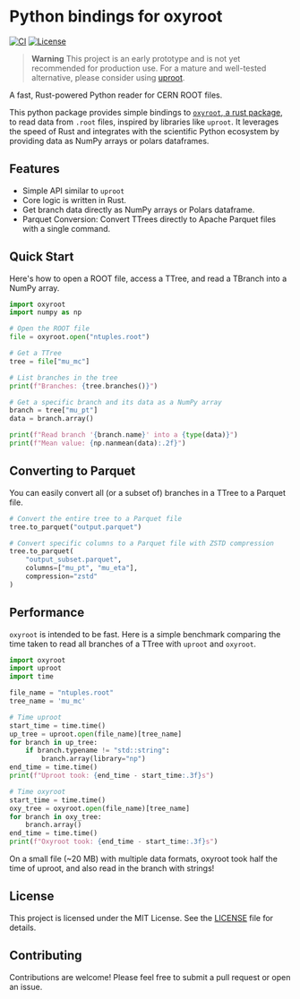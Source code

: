 # Python bindings for oxyroot 

[![CI](https://github.com/vvsagar/py-oxyroot/actions/workflows/CI.yml/badge.svg)](https://github.com/vvsagar/py-oxyroot/actions/workflows/CI.yml)
[![License](https://img.shields.io/badge/license-MIT-blue.svg)](https://opensource.org/licenses/MIT)

> **Warning**
> This project is an early prototype and is not yet recommended for production use. For a mature and well-tested alternative, please consider using [uproot](https://github.com/scikit-hep/uproot5).

A fast, Rust-powered Python reader for CERN ROOT files.

This python package provides simple bindings to [`oxyroot`, a rust package](https://github.com/m-dupont/oxyroot), to read data from `.root` files, inspired by libraries like `uproot`. It leverages the speed of Rust and integrates with the scientific Python ecosystem by providing data as NumPy arrays or polars dataframes.

## Features

- Simple API similar to `uproot`
- Core logic is written in Rust.
- Get branch data directly as NumPy arrays or Polars dataframe.
- Parquet Conversion: Convert TTrees directly to Apache Parquet files with a single command.

## Quick Start

Here's how to open a ROOT file, access a TTree, and read a TBranch into a NumPy array.

```python
import oxyroot
import numpy as np

# Open the ROOT file
file = oxyroot.open("ntuples.root")

# Get a TTree
tree = file["mu_mc"]

# List branches in the tree
print(f"Branches: {tree.branches()}")

# Get a specific branch and its data as a NumPy array
branch = tree["mu_pt"]
data = branch.array()

print(f"Read branch '{branch.name}' into a {type(data)}")
print(f"Mean value: {np.nanmean(data):.2f}")
```

## Converting to Parquet

You can easily convert all (or a subset of) branches in a TTree to a Parquet file.

```python
# Convert the entire tree to a Parquet file
tree.to_parquet("output.parquet")

# Convert specific columns to a Parquet file with ZSTD compression
tree.to_parquet(
    "output_subset.parquet",
    columns=["mu_pt", "mu_eta"],
    compression="zstd"
)
```

## Performance

`oxyroot` is intended to be fast. Here is a simple benchmark comparing the time taken to read all branches of a TTree with `uproot` and `oxyroot`.

```python
import oxyroot
import uproot
import time

file_name = "ntuples.root"
tree_name = 'mu_mc'

# Time uproot
start_time = time.time()
up_tree = uproot.open(file_name)[tree_name]
for branch in up_tree:
    if branch.typename != "std::string":
        branch.array(library="np")
end_time = time.time()
print(f"Uproot took: {end_time - start_time:.3f}s")

# Time oxyroot
start_time = time.time()
oxy_tree = oxyroot.open(file_name)[tree_name]
for branch in oxy_tree:
    branch.array()
end_time = time.time()
print(f"Oxyroot took: {end_time - start_time:.3f}s")
```

On a small file (~20 MB) with multiple data formats, oxyroot took half the time of uproot, and also read in the branch with strings!

## License

This project is licensed under the MIT License. See the [LICENSE](LICENSE) file for details.

## Contributing

Contributions are welcome! Please feel free to submit a pull request or open an issue.
